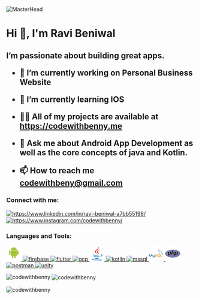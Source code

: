 ![MasterHead](https://media-exp1.licdn.com/dms/image/C4D16AQHU03tX_9SaDg/profile-displaybackgroundimage-shrink_350_1400/0/1644568716476?e=1651104000&v=beta&t=dU-JSsmr6ROK3C8mIAMevmbRKHuScZ8xySorTWhtSmI)
<h1>Hi 👋, I'm Ravi Beniwal</h1>
<h2>I’m passionate about building great apps.<br>
 
- 🔭 I’m currently working on **Personal Business Website**

- 🌱 I’m currently learning **IOS**

- 👨‍💻 All of my projects are available at https://codewithbenny.me

- 💬 Ask me about **Android App Development as well as the core concepts of java and Kotlin.**

- 📫 How to reach me **codewithbeny@gmail.com**

<h3 align="left">Connect with me:</h3>
<p align="left">
<a href="https://linkedin.com/in/https://www.linkedin.com/in/ravi-beniwal-a7bb55198/" target="blank"><img align="center" src="https://cdn.jsdelivr.net/npm/simple-icons@3.0.1/icons/linkedin.svg" alt="https://www.linkedin.com/in/ravi-beniwal-a7bb55198/" height="30" width="40" /></a>
<a href="https://instagram.com/https://www.instagram.com/codewithbenny/" target="blank"><img align="center" src="https://cdn.jsdelivr.net/npm/simple-icons@3.0.1/icons/instagram.svg" alt="https://www.instagram.com/codewithbenny/" height="30" width="40" /></a>
</p>

<h3 align="left">Languages and Tools:</h3>
<p align="left"> <a href="https://developer.android.com" target="_blank"> <img src="https://raw.githubusercontent.com/devicons/devicon/master/icons/android/android-original-wordmark.svg" alt="android" width="40" height="40"/> </a> <a href="https://firebase.google.com/" target="_blank"> <img src="https://www.vectorlogo.zone/logos/firebase/firebase-icon.svg" alt="firebase" width="40" height="40"/> </a> <a href="https://flutter.dev" target="_blank"> <img src="https://www.vectorlogo.zone/logos/flutterio/flutterio-icon.svg" alt="flutter" width="40" height="40"/> </a> <a href="https://cloud.google.com" target="_blank"> <img src="https://www.vectorlogo.zone/logos/google_cloud/google_cloud-icon.svg" alt="gcp" width="40" height="40"/> </a> <a href="https://www.java.com" target="_blank"> <img src="https://raw.githubusercontent.com/devicons/devicon/master/icons/java/java-original.svg" alt="java" width="40" height="40"/> </a> <a href="https://kotlinlang.org" target="_blank"> <img src="https://www.vectorlogo.zone/logos/kotlinlang/kotlinlang-icon.svg" alt="kotlin" width="40" height="40"/> </a> <a href="https://www.microsoft.com/en-us/sql-server" target="_blank"> <img src="https://cdn.worldvectorlogo.com/logos/microsoft-sql-server.svg" alt="mssql" width="40" height="40"/> </a> <a href="https://www.mysql.com/" target="_blank"> <img src="https://raw.githubusercontent.com/devicons/devicon/master/icons/mysql/mysql-original-wordmark.svg" alt="mysql" width="40" height="40"/> </a> <a href="https://www.oracle.com/" target="_blank"> </a> <a href="https://www.php.net" target="_blank"> <img src="https://raw.githubusercontent.com/devicons/devicon/master/icons/php/php-original.svg" alt="php" width="40" height="40"/> </a> <a href="https://postman.com" target="_blank"> <img src="https://www.vectorlogo.zone/logos/getpostman/getpostman-icon.svg" alt="postman" width="40" height="40"/> </a>  </a>  <a href="https://unity.com/" target="_blank"> <img src="https://www.vectorlogo.zone/logos/unity3d/unity3d-icon.svg" alt="unity" width="40" height="40"/> </a> </p>

<p><img align="left" src="https://github-readme-stats.vercel.app/api/top-langs?username=codewithbenny&show_icons=true&locale=en&layout=compact" alt="codewithbenny" /></p>

<p>&nbsp;<img align="center" src="https://github-readme-stats.vercel.app/api?username=codewithbenny&show_icons=true&locale=en" alt="codewithbenny" /></p>

<p><img align="center" src="https://github-readme-streak-stats.herokuapp.com/?user=codewithbenny&" alt="codewithbenny" /></p>

